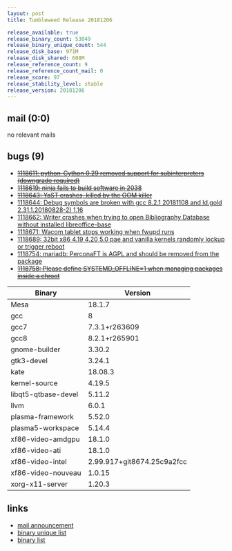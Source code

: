 ```yaml
---
layout: post
title: Tumbleweed Release 20181206

release_available: true
release_binary_count: 53049
release_binary_unique_count: 544
release_disk_base: 971M
release_disk_shared: 608M
release_reference_count: 9
release_reference_count_mail: 0
release_score: 97
release_stability_level: stable
release_version: 20181206
---
```


## mail (0:0)

no relevant mails

## bugs (9)

<!--more-->

- ~~[1118611: python-Cython 0.29 removed support for subinterpreters (downgrade required)](https://bugzilla.opensuse.org/show_bug.cgi?id=1118611)~~
- ~~[1118619: ninja fails to build software in 2038](https://bugzilla.opensuse.org/show_bug.cgi?id=1118619)~~
- ~~[1118643: YaST crashes, killed by the OOM killer](https://bugzilla.opensuse.org/show_bug.cgi?id=1118643)~~
- [1118644: Debug symbols are broken with gcc 8.2.1 20181108 and ld.gold 2.31.1.20180828-2) 1.16](https://bugzilla.opensuse.org/show_bug.cgi?id=1118644)
- [1118662: Writer crashes when trying to open Bibliography Database without installed libreoffice-base](https://bugzilla.opensuse.org/show_bug.cgi?id=1118662)
- [1118671: Wacom tablet stops working when fwupd runs](https://bugzilla.opensuse.org/show_bug.cgi?id=1118671)
- [1118689: 32bit x86 4.19 4.20 5.0 pae and vanilla kernels randomly lockup or trigger reboot](https://bugzilla.opensuse.org/show_bug.cgi?id=1118689)
- [1118754: mariadb: PerconaFT is AGPL and should be removed from the package](https://bugzilla.opensuse.org/show_bug.cgi?id=1118754)
- ~~[1118758: Please define SYSTEMD_OFFLINE=1 when managing packages inside a chroot](https://bugzilla.opensuse.org/show_bug.cgi?id=1118758)~~

Binary | Version
--- | ---
Mesa | 18.1.7
gcc | 8
gcc7 | 7.3.1+r263609
gcc8 | 8.2.1+r265901
gnome-builder | 3.30.2
gtk3-devel | 3.24.1
kate | 18.08.3
kernel-source | 4.19.5
libqt5-qtbase-devel | 5.11.2
llvm | 6.0.1
plasma-framework | 5.52.0
plasma5-workspace | 5.14.4
xf86-video-amdgpu | 18.1.0
xf86-video-ati | 18.1.0
xf86-video-intel | 2.99.917+git8674.25c9a2fcc
xf86-video-nouveau | 1.0.15
xorg-x11-server | 1.20.3

## links

- [mail announcement](https://lists.opensuse.org/opensuse-factory/2018-12/msg00059.html)
- [binary unique list](http://download.tumbleweed.boombatower.com/20181206/rpm.unique.list)
- [binary list](http://download.tumbleweed.boombatower.com/20181206/rpm.list)
